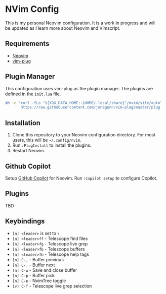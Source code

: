 # NVim Config
This is my personal Neovim configuration. It is a work in progress and will be updated as I learn more about Neovim and Vimscript.

## Requirements
- [Neovim](https://neovim.io/)
- [vim-plug](https://github.com/junegunn/vim-plug)

## Plugin Manager
This configuration uses vim-plug as the plugin manager. The plugins are defined in the `init.lua` file.

```sh
sh -c 'curl -fLo "${XDG_DATA_HOME:-$HOME/.local/share}"/nvim/site/autoload/plug.vim --create-dirs \
       https://raw.githubusercontent.com/junegunn/vim-plug/master/plug.vim'
```

## Installation
1. Clone this repository to your Neovim configuration directory. For most users, this will be `~/.config/nvim`.
2. Run `:PlugInstall` to install the plugins.
3. Restart Neovim.

## Github Copilot
Setup [GitHub Copilot](https://github.com/github/copilot.vim) for Neovim.
Run `:Copilot setup` to configure Copilot.

## Plugins
TBD

## Keybindings
- `[n] <leader>` is set to `\`
- `[n] <leader>ff` - Telescope find files
- `[n] <leader>fg` - Telescope live grep
- `[n] <leader>fb` - Telescope buffers
- `[n] <leader>fh` - Telescope help tags
- `[n] C-,` - Buffer previous
- `[n] C-.` - Buffer next
- `[n] C-w` - Save and close buffer
- `[n] C-p` - Buffer pick
- `[n] C-e` - NvimTree toggle
- `[v] C-f` - Telescope live grep selection



